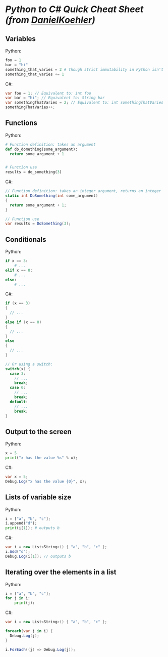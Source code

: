 # *Python to C# Quick Cheat Sheet (from [DanielKoehler](https://gist.github.com/DanielKoehler/606b022ec522a67a0cf3))*

## Variables

Python:

```python
foo = 1
bar = "hi"
something_that_varies = 2 # Though strict immutability in Python isn't common.
something_that_varies += 1
```

C#:

```csharp
var foo = 1; // Equivalent to: int foo
var bar = "hi"; // Equivalent to: String bar
var somethingThatVaries = 2; // Equivalent to: int somethingThatVaries
somethingThatVaries++;
```



## Functions


Python:

```python
# Function definition: takes an argument
def do_domething(some_argument):
  return some_argument + 1


# Function use
results = do_something(3)
```

C#:

```csharp
// Function definition: takes an integer argument, returns an integer
static int DoSomething(int some_argument)
{
  return some_argument + 1;
}

// Function use
var results = DoSomething(3);
```

## Conditionals

Python:

```python
if x == 3:
    # ...
elif x == 0:
    # ...
else:
    # ...
```

C#:

```csharp
if (x == 3)
{
  // ...
}
else if (x == 0)
{
  // ...
}
else
{
  // ...
}
```

```csharp
// Or using a switch:
switch(x) {
  case 3:
    // ...
    break;
  case 0:
    // ...
    break;
  default:
    // ...
    break;
}
```

## Output to the screen


Python:

```python
x = 5
print("x has the value %s" % x);
```

C#:

```csharp
var x = 5;
Debug.Log("x has the value {0}", x);
```

## Lists of variable size

Python:

```python
i = ["a", "b", "c"];
i.append("d"); 
print(i[1]); # outputs b
```

C#:

```csharp
var i = new List<String>() { "a", "b", "c" };
i.Add("d");
Debug.Log(i[1]); // outputs b
```

## Iterating over the elements in a list

Python:

```python
i = ["a", "b", "c"];
for j in i:
    print(j):
```

C#:

```csharp
var i = new List<String>() { "a", "b", "c" };

foreach(var j in i) {
  Debug.Log(j);
}

i.ForEach((j) => Debug.Log(j));
```